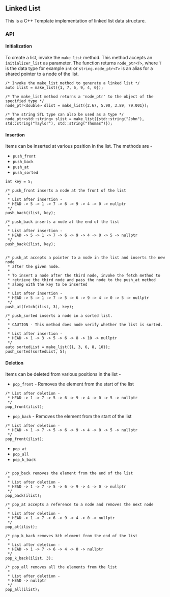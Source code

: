 ## Linked List

This is a C++ Template implementation of linked list data structure.

### API

#### Initialization

To create a list, invoke the ```make_list``` method. This method accepts an ```initializer_list``` as parameter. The function returns ```node_ptr<T>```, where ```T``` is the data type for example ```int``` or ```string```. ```node_ptr<T>``` is an alias for a shared pointer to a node of the list.

```
/* Invoke the make_list method to generate a linked list */
auto ilist = make_list({1, 7, 6, 9, 4, 0});

/* The make_list method returns a 'node_ptr' to the object of the specified type */
node_ptr<double> dlist = make_list({2.67, 5.90, 3.89, 79.001});

/* The string STL type can also be used as a type */
node_ptr<std::string> slist = make_list({std::string("John"), std::string("Taylor"), std::string("Thomas")});
```

#### Insertion

Items can be inserted at various position in the list. The methods are -
- ```push_front```
- ```push_back```
- ```push_at```
- ```push_sorted```

```
int key = 5;

/* push_front inserts a node at the front of the list
 *
 * List after insertion -
 * HEAD -> 5 -> 1 -> 7 -> 6 -> 9 -> 4 -> 0 -> nullptr
 */
push_back(ilist, key);

/* push_back inserts a node at the end of the list
 *
 * List after insertion -
 * HEAD -> 5 -> 1 -> 7 -> 6 -> 9 -> 4 -> 0 -> 5 -> nullptr
 */
push_back(ilist, key);


/* push_at accepts a pointer to a node in the list and inserts the new node
 * after the given node.
 *
 * To insert a node after the third node, invoke the fetch method to
 * retrieve the third node and pass the node to the push_at method
 * along with the key to be inserted
 *
 * List after insertion -
 * HEAD -> 5 -> 1 -> 7 -> 5 -> 6 -> 9 -> 4 -> 0 -> 5 -> nullptr
 */
push_at(fetch(ilist, 3), key);

/* push_sorted inserts a node in a sorted list.
 *
 * CAUTION - This method does node verify whether the list is sorted.
 *
 * List after insertion -
 * HEAD -> 1 -> 3 -> 5 -> 6 -> 8 -> 10 -> nullptr
 */
auto sortedList = make_list({1, 3, 6, 8, 10});
push_sorted(sortedList, 5);
```

#### Deletion

Items can be deleted from various positions in the list -
- ```pop_front``` - Removes the element from the start of the list
```
/* List after deletion -
 * HEAD -> 1 -> 7 -> 5 -> 6 -> 9 -> 4 -> 0 -> 5 -> nullptr
 */
pop_front(ilist);
```
- ```pop_back``` - Removes the element from the start of the list
```
/* List after deletion -
 * HEAD -> 1 -> 7 -> 5 -> 6 -> 9 -> 4 -> 0 -> 5 -> nullptr
 */
pop_front(ilist);
```
- ```pop_at```
- ```pop_all```
- ```pop_k_back```

```

/* pop_back removes the element from the end of the list
 *
 * List after deletion -
 * HEAD -> 1 -> 7 -> 5 -> 6 -> 9 -> 4 -> 0 -> nullptr
 */
pop_back(ilist);

/* pop_at accepts a reference to a node and removes the next node
 *
 * List after deletion -
 * HEAD -> 1 -> 7 -> 6 -> 9 -> 4 -> 0 -> nullptr
 */
pop_at(ilist);

/* pop_k_back removes kth element from the end of the list
 *
 * List after deletion -
 * HEAD -> 1 -> 7 -> 6 -> 4 -> 0 -> nullptr
 */
pop_k_back(ilist, 3);

/* pop_all removes all the elements from the list
 *
 * List after deletion -
 * HEAD -> nullptr
 */
pop_all(ilist);
```
